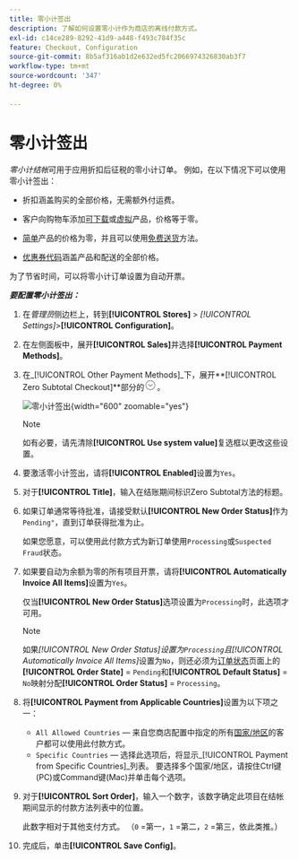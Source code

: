 ```yaml
---
title: 零小计签出
description: 了解如何设置零小计作为商店的离线付款方式。
exl-id: c14ce289-8292-41d9-a448-f493c784f35c
feature: Checkout, Configuration
source-git-commit: 8b5af316ab1d2e632ed5fc2066974326830ab3f7
workflow-type: tm+mt
source-wordcount: '347'
ht-degree: 0%

---
```


# 零小计签出

_零小计结帐_&#x200B;可用于应用折扣后征税的零小计订单。 例如，在以下情况下可以使用零小计签出：

- 折扣涵盖购买的全部价格，无需额外付运费。

- 客户向购物车添加[可下载](../catalog/product-create-downloadable.md)或[虚拟](../catalog/product-create-virtual.md)产品，价格等于零。

- [简单](../catalog/product-create-simple.md)产品的价格为零，并且可以使用[免费送货](shipping-free.md)方法。

- [优惠券代码](../merchandising-promotions/price-rules-cart-coupon.md)涵盖产品和配送的全部价格。

为了节省时间，可以将零小计订单设置为自动开票。

**_要配置零小计签出：_**

1. 在&#x200B;_管理员_&#x200B;侧边栏上，转到&#x200B;**[!UICONTROL Stores]** > _[!UICONTROL Settings]_>**[!UICONTROL Configuration]**。

1. 在左侧面板中，展开&#x200B;**[!UICONTROL Sales]**&#x200B;并选择&#x200B;**[!UICONTROL Payment Methods]**。

1. 在&#x200B;_[!UICONTROL Other Payment Methods]_下，展开&#x200B;**[!UICONTROL Zero Subtotal Checkout]**部分的![扩展选择器](../assets/icon-display-expand.png)。

   ![零小计签出](../configuration-reference/sales/assets/payment-methods-zero-subtotal-checkout.png){width="600" zoomable="yes"}

   >[!NOTE]
   >
   >如有必要，请先清除&#x200B;**[!UICONTROL Use system value]**&#x200B;复选框以更改这些设置。

1. 要激活零小计签出，请将&#x200B;**[!UICONTROL Enabled]**&#x200B;设置为`Yes`。

1. 对于&#x200B;**[!UICONTROL Title]**，输入在结账期间标识Zero Subtotal方法的标题。

1. 如果订单通常等待批准，请接受默认&#x200B;**[!UICONTROL New Order Status]**&#x200B;作为`Pending"`，直到订单获得批准为止。

   如果您愿意，可以使用此付款方式为新订单使用`Processing`或`Suspected Fraud`状态。

1. 如果要自动为余额为零的所有项目开票，请将&#x200B;**[!UICONTROL Automatically Invoice All Items]**&#x200B;设置为`Yes`。

   仅当&#x200B;**[!UICONTROL New Order Status]**&#x200B;选项设置为`Processing`时，此选项才可用。

   >[!NOTE]
   >
   >如果&#x200B;_[!UICONTROL New Order Status]_设置为`Processing`且_[!UICONTROL Automatically Invoice All Items]_&#x200B;设置为`No`，则还必须为[订单状态](order-status.md#custom-order-status)页面上的&#x200B;**[!UICONTROL Order State]** = `Pending`和&#x200B;**[!UICONTROL Default Status]** = `No`映射分配&#x200B;**[!UICONTROL Order Status]** = `Processing`。

1. 将&#x200B;**[!UICONTROL Payment from Applicable Countries]**&#x200B;设置为以下项之一：

   - `All Allowed Countries` — 来自您商店配置中指定的所有[国家/地区](../getting-started/store-details.md#country-options)的客户都可以使用此付款方式。
   - `Specific Countries` — 选择此选项后，将显示&#x200B;_[!UICONTROL Payment from Specific Countries]_列表。 要选择多个国家/地区，请按住Ctrl键(PC)或Command键(Mac)并单击每个选项。

1. 对于&#x200B;**[!UICONTROL Sort Order]**，输入一个数字，该数字确定此项目在结帐期间显示的付款方法列表中的位置。

   此数字相对于其他支付方式。 （`0` =第一，`1` =第二，`2` =第三，依此类推。）

1. 完成后，单击&#x200B;**[!UICONTROL Save Config]**。

